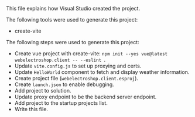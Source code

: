 This file explains how Visual Studio created the project.

The following tools were used to generate this project:
- create-vite

The following steps were used to generate this project:
- Create vue project with create-vite: `npm init --yes vue@latest webelectroshop.client -- --eslint `.
- Update `vite.config.js` to set up proxying and certs.
- Update `HelloWorld` component to fetch and display weather information.
- Create project file (`webelectroshop.client.esproj`).
- Create `launch.json` to enable debugging.
- Add project to solution.
- Update proxy endpoint to be the backend server endpoint.
- Add project to the startup projects list.
- Write this file.

